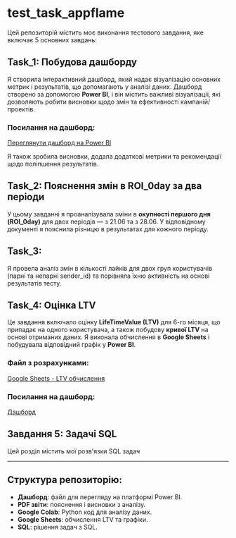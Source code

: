 # test_task_appflame

Цей репозиторій містить моє виконання тестового завдання, яке включає 5 основних завдань:

## Task_1: Побудова дашборду

Я створила інтерактивний дашборд, який надає візуалізацію основних метрик і результатів, що допомагають у аналізі даних. Дашборд створено за допомогою **Power BI**, і він містить важливі візуалізації, які дозволяють робити висновки щодо змін та ефективності кампаній/проектів.

### Посилання на дашборд:
[Переглянути дашборд на Power BI](https://app.powerbi.com/view?r=eyJrIjoiZmE1MWJiNDktZWNiZi00ZjhjLThhMjQtMzk5MTY0MmZkZWRmIiwidCI6ImRmODY3OWNkLWE4MGUtNDVkOC05OWFjLWM4M2VkN2ZmOTVhMCJ9)

Я також зробила висновки, додала додаткові метрики та рекомендації щодо поліпшення результатів.

## Task_2: Пояснення змін в ROI_0day за два періоди

У цьому завданні я проаналізувала зміни в **окупності першого дня (ROI_0day)** для двох періодів — з 21.06 та з 28.06. У відповідному документі я пояснила різницю в результатах для кожного періоду.

## Task_3: 

Я провела аналіз змін в кількості лайків для двох груп користувачів (парні та непарні sender_id) та порівняла їхню активність на основі результатів тесту.

## Task_4: Оцінка LTV

Це завдання включало оцінку **LifeTimeValue (LTV)** для 6-го місяця, що припадає на одного користувача, а також побудову **кривої LTV** на основі отриманих даних. Я виконала обчислення в **Google Sheets** і побудувала відповідний графік у **Power BI**.

### Файл з розрахунками:
[Google Sheets - LTV обчислення](https://docs.google.com/spreadsheets/d/1f2t9kEzjBP52-_kTEq3WWg59n-Lk6YOfke6F_lsNeDs/edit?usp=sharing)

### Посилання на дашборд:
[Дашборд](https://app.powerbi.com/view?r=eyJrIjoiYmQ5YTRjZjQtYTcxNS00OWMwLWExZjAtOTQwOTFkOWIyMzVmIiwidCI6ImRmODY3OWNkLWE4MGUtNDVkOC05OWFjLWM4M2VkN2ZmOTVhMCJ9)

## Завдання 5: Задачі SQL

Цей розділ містить мої розв'язки SQL задач

---

## Структура репозиторію:

- **Дашборд**: файл для перегляду на платформі Power BI.
- **PDF звіти**: пояснення і висновки з аналізу.
- **Google Colab**: Python код для аналізу даних.
- **Google Sheets**: обчислення LTV та графіки.
- **SQL**: рішення задач з SQL.
